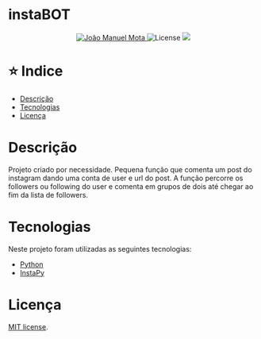# instaBOT

<p  align="center">
    <a  href="https://www.linkedin.com/in/jo%C3%A3o-mota-a16297145//">
        <img  alt="João Manuel Mota" src="https://img.shields.io/badge/LinkedIn-Jo%C3%A3o%20Mota-red"/>
    </a>  
    <a>
    <img  alt="License"  src="https://img.shields.io/badge/license-MIT-e02041">
    </a>    
     <a href="https://www.python.org/">
    	<img src="https://img.shields.io/badge/built%20with-Python3-red.svg" />
    </a>
</p>

# :star: Indice

* [Descrição](#descrição)
* [Tecnologias](#tecnologias)
* [Licença](#licença)

# Descrição
Projeto criado por necessidade. Pequena função que comenta um post do instagram dando uma conta de user e url do post. A função percorre os followers ou following do user e comenta em grupos de dois até chegar ao fim da lista de followers.

# Tecnologias
Neste projeto foram utilizadas as seguintes tecnologias:
* [Python](https://www.python.org/)
* [InstaPy](https://github.com/timgrossmann/InstaPy)

# Licença

[MIT license](./LICENSE).
